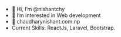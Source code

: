 - 👋 Hi, I’m @nishantchy
- 👀 I’m interested in Web development
- 🌱 chaudharynishant.com.np
- Current Skills: ReactJs, Laravel, Bootstrap.
